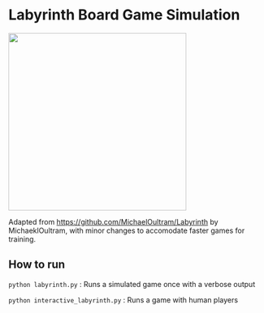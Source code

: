 # Labyrinth Board Game Simulation
<img src="http://www.mindgames.ca/content/images/thumbs/0000268_labyrinth-board-game.jpeg" style="width: 350px;"/>

Adapted from https://github.com/MichaelOultram/Labyrinth by MichaeklOultram, with minor changes to accomodate faster games for training.

## How to run
`python labyrinth.py` : Runs a simulated game once with a verbose output

`python interactive_labyrinth.py` : Runs a game with human players